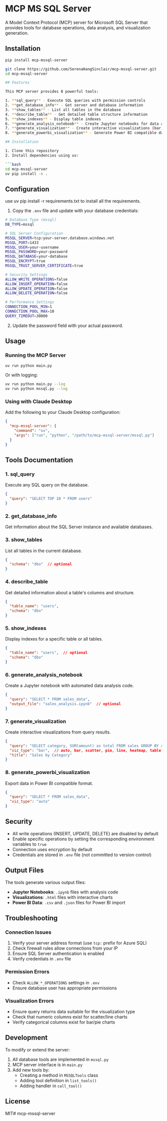 # MCP MS SQL Server

A Model Context Protocol (MCP) server for Microsoft SQL Server that provides tools for database operations, data analysis, and visualization generation.

## Installation

```bash
pip install mcp-mssql-server

git clone https://github.com/SerenaHangSinclair/mcp-mssql-server.git
cd mcp-mssql-server

## Features

This MCP server provides 8 powerful tools:

1. **sql_query** - Execute SQL queries with permission controls
2. **get_database_info** - Get server and database information
3. **show_tables** - List all tables in the database
4. **describe_table** - Get detailed table structure information
5. **show_indexes** - Display table indexes
6. **generate_analysis_notebook** - Create Jupyter notebooks for data analysis
7. **generate_visualization** - Create interactive visualizations (bar, scatter, pie, line, heatmap, table)
8. **generate_powerbi_visualization** - Generate Power BI compatible data exports

## Installation

1. Clone this repository
2. Install dependencies using uv:

```bash
cd mcp-mssql-server
uv pip install -e .
```

## Configuration
use uv pip install -r requirements.txt to install all the requirements.

1. Copy the `.env` file and update with your database credentials:

```bash
# Database Type (mssql)
DB_TYPE=mssql

# SQL Server Configuration
MSSQL_SERVER=tcp:your-server.database.windows.net
MSSQL_PORT=1433
MSSQL_USER=your-username
MSSQL_PASSWORD=your-password
MSSQL_DATABASE=your-database
MSSQL_ENCRYPT=true
MSSQL_TRUST_SERVER_CERTIFICATE=true

# Security Settings
ALLOW_WRITE_OPERATIONS=false
ALLOW_INSERT_OPERATION=false
ALLOW_UPDATE_OPERATION=false
ALLOW_DELETE_OPERATION=false

# Performance Settings
CONNECTION_POOL_MIN=1
CONNECTION_POOL_MAX=10
QUERY_TIMEOUT=30000
```

2. Update the password field with your actual password.

## Usage

### Running the MCP Server

```bash
uv run python main.py
```

Or with logging:

```bash
uv run python main.py --log
uv run python mssql.py --log
```

### Using with Claude Desktop

Add the following to your Claude Desktop configuration:

```json
{
  "mcp-mssql-server": {
    "command": "uv",
    "args": ["run", "python", "/path/to/mcp-mssql-server/mssql.py"]
  }
}
```

## Tools Documentation

### 1. sql_query
Execute any SQL query on the database.

```json
{
  "query": "SELECT TOP 10 * FROM users"
}
```

### 2. get_database_info
Get information about the SQL Server instance and available databases.

### 3. show_tables
List all tables in the current database.

```json
{
  "schema": "dbo"  // optional
}
```

### 4. describe_table
Get detailed information about a table's columns and structure.

```json
{
  "table_name": "users",
  "schema": "dbo"
}
```

### 5. show_indexes
Display indexes for a specific table or all tables.

```json
{
  "table_name": "users",  // optional
  "schema": "dbo"
}
```

### 6. generate_analysis_notebook
Create a Jupyter notebook with automated data analysis code.

```json
{
  "query": "SELECT * FROM sales_data",
  "output_file": "sales_analysis.ipynb"  // optional
}
```

### 7. generate_visualization
Create interactive visualizations from query results.

```json
{
  "query": "SELECT category, SUM(amount) as total FROM sales GROUP BY category",
  "viz_type": "bar",  // auto, bar, scatter, pie, line, heatmap, table
  "title": "Sales by Category"
}
```

### 8. generate_powerbi_visualization
Export data in Power BI compatible format.

```json
{
  "query": "SELECT * FROM sales_data",
  "viz_type": "auto"
}
```

## Security

- All write operations (INSERT, UPDATE, DELETE) are disabled by default
- Enable specific operations by setting the corresponding environment variables to `true`
- Connection uses encryption by default
- Credentials are stored in `.env` file (not committed to version control)

## Output Files

The tools generate various output files:

- **Jupyter Notebooks**: `.ipynb` files with analysis code
- **Visualizations**: `.html` files with interactive charts
- **Power BI Data**: `.csv` and `.json` files for Power BI import

## Troubleshooting

### Connection Issues

1. Verify your server address format (use `tcp:` prefix for Azure SQL)
2. Check firewall rules allow connections from your IP
3. Ensure SQL Server authentication is enabled
4. Verify credentials in `.env` file

### Permission Errors

- Check `ALLOW_*_OPERATIONS` settings in `.env`
- Ensure database user has appropriate permissions

### Visualization Errors

- Ensure query returns data suitable for the visualization type
- Check that numeric columns exist for scatter/line charts
- Verify categorical columns exist for bar/pie charts

## Development

To modify or extend the server:

1. All database tools are implemented in `mssql.py`
2. MCP server interface is in `main.py`
3. Add new tools by:
   - Creating a method in `MSSQLTools` class
   - Adding tool definition in `list_tools()`
   - Adding handler in `call_tool()`

## License

MIT#   m c p - m s s q l - s e r v e r  
 